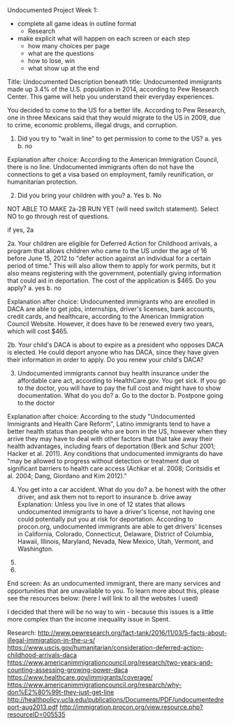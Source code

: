 Undocumented Project
Week 1:
* complete all game ideas in outline format
  + Research
* make explicit what will happen on each screen or each step
  + how many choices per page
  + what are the questions
  + how to lose, win
  + what show up at the end

Title: Undocumented
Description beneath title: Undocumented immigrants made up 3.4% of the U.S. population in 2014, according to Pew Research Center. This game will help you understand their everyday experiences.

You decided to come to the US for a better life. According to Pew Research, one in three Mexicans said that they would migrate to the US in 2009, due to crime, economic problems, illegal drugs, and corruption.

1. Did you try to "wait in line" to get permission to come to the US?
  a. yes
  b. no

Explanation after choice: According to the American Immigration Council, there is no line. Undocumented immigrants often do not have the connections to get a visa based on employment, family reunification, or humanitarian protection.

2. Did you bring your children with you?
  a. Yes
  b. No

NOT ABLE TO MAKE 2a-2B RUN YET (will need switch statement). Select NO to go through rest of questions.

if yes, 2a

2a. Your children are eligible for Deferred Action for Childhood arrivals, a program that allows children who came to the US under the age of 16 before June 15, 2012 to "defer action against an individual for a certain period of time." This will also allow them to apply for work permits, but it also means registering with the government, potentially giving information that could aid in deportation. The cost of the application is $465. Do you apply?
  a. yes
  b. no

Explanation after choice: Undocumented immigrants who are enrolled in DACA are able to get jobs, internships, driver's licenses, bank accounts, credit cards, and healthcare, according to the American Immigration Council Website. However, it does have to be renewed every two years, which will cost $465.

2b.  Your child's DACA is about to expire as a president who opposes DACA is elected. He could deport anyone who has DACA, since they have given their information in order to apply. Do you renew your child's DACA?



3. Undocumented immigrants cannot buy health insurance under the affordable care act, according to HealthCare.gov. You get sick. If you go to the doctor, you will have to pay the full cost and might have to show documentation. What do you do?
  a. Go to the doctor
  b. Postpone going to the doctor

Explanation after choice: According to the study "Undocumented Immigrants and Health Care Reform", Latino immigrants tend to have a better health status than people who are born in the US, however when they arrive they may have to deal with other factors that that take away their health advantages, including fears of deportation (Berk and Schur 2001; Hacker et al. 2011). Any conditions that undocumented immigrants do have "may be allowed to progress without detection or treatment due ot significant barriers to health care access (Achkar et al. 2008; Coritsidis et al. 2004; Dang, Giordano and Kim 2012)."


4. You get into a car accident. What do you do?
  a. be honest with the other driver, and ask them not to report to insurance
  b. drive away
Explanation: Unless you live in one of 12 states that allows undocumented immigrants to have a driver's license, not having one could potentially put you at risk for deportation. According to procon.org, undocumented immigrants are able to get drivers' licenses in California, Colorado, Connecticut, Delaware, District of Columbia, Hawaii, Illinois, Maryland, Nevada, New Mexico, Utah, Vermont, and Washington.

6.

7.
End screen:
As an undocumented immigrant, there are many services and opportunities that are unavailable to you. To learn more about this, please see the resources below:
(here I will link to all the websites I used)

I decided that there will be no way to win - because this issues is a little more complex than the income inequality issue in Spent.


Research:
http://www.pewresearch.org/fact-tank/2016/11/03/5-facts-about-illegal-immigration-in-the-u-s/
https://www.uscis.gov/humanitarian/consideration-deferred-action-childhood-arrivals-daca
https://www.americanimmigrationcouncil.org/research/two-years-and-counting-assessing-growing-power-daca
https://www.healthcare.gov/immigrants/coverage/
https://www.americanimmigrationcouncil.org/research/why-don%E2%80%99t-they-just-get-line
http://healthpolicy.ucla.edu/publications/Documents/PDF/undocumentedreport-aug2013.pdf
http://immigration.procon.org/view.resource.php?resourceID=005535
